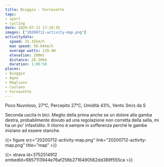```yaml
---
title: Bioggio - Fornasette
tags:
- sport
- cycling
date: 2020-07-12 17:29:35
images: ["20200712-activity-map.png"]
activitydata:
  speed: 25.32km/h
  max speed: 50.04km/h
  average watts: 129.4W
  elevation: 200mt
  distance: 28.20km
  duration: 1:06:50
places:
- Bioggio
- Agno
- Magliaso
- Caslano
- Fornasette
---
```


Poco Nuvoloso, 27°C, Percepito 27°C, Umidità 43%, Vento 3m/s da S

Seconda uscita in bici. Meglio della prima anche se un dolore alla gamba destra, probabilmente dovuto ad una regolazione non corretta della sella, mi ha un po' infastidito. Il ritorno è sempre in sofferenza perché le gambe iniziano ad essere stanche.

{{< figure src="20200712-activity-map.png" link="20200712-activity-map.png" title="map" >}}


{{< strava id=3752514912 embedId=6857113944e76af256b2716490562dd389f555ca >}}

